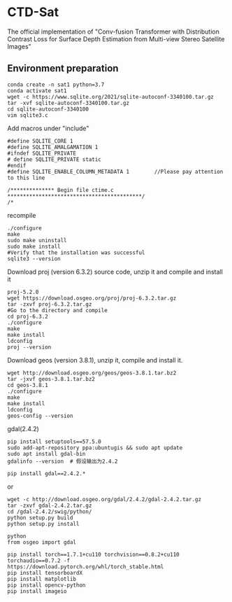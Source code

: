 # CTD-Sat
The official implementation of "Conv-fusion Transformer with Distribution Contrast Loss for Surface Depth Estimation from Multi-view Stereo Satellite Images”
## Environment preparation
```Shell
conda create -n sat1 python=3.7
conda activate sat1
wget -c https://www.sqlite.org/2021/sqlite-autoconf-3340100.tar.gz
tar -xvf sqlite-autoconf-3340100.tar.gz
cd sqlite-autoconf-3340100
vim sqlite3.c
```
Add macros under "include"
```Shell
#define SQLITE_CORE 1
#define SQLITE_AMALGAMATION 1
#ifndef SQLITE_PRIVATE
# define SQLITE_PRIVATE static
#endif
#define SQLITE_ENABLE_COLUMN_METADATA 1        //Please pay attention to this line
 
/************** Begin file ctime.c *******************************************/
/*
```
recompile
```Shell
./configure
make
sudo make uninstall
sudo make install
#Verify that the installation was successful
sqlite3 --version
```
Download proj (version 6.3.2) source code, unzip it and compile and install it
```Shell
proj-5.2.0
wget https://download.osgeo.org/proj/proj-6.3.2.tar.gz
tar -zxvf proj-6.3.2.tar.gz
#Go to the directory and compile
cd proj-6.3.2
./configure
make
make install
ldconfig
proj --version
```
Download geos (version 3.8.1), unzip it, compile and install it.
```Shell
wget http://download.osgeo.org/geos/geos-3.8.1.tar.bz2
tar -jxvf geos-3.8.1.tar.bz2
cd geos-3.8.1
./configure
make
make install 
ldconfig
geos-config --version
```
gdal(2.4.2)
```Shell
pip install setuptools==57.5.0
sudo add-apt-repository ppa:ubuntugis && sudo apt update
sudo apt install gdal-bin
gdalinfo --version  # 假设输出为2.4.2
```
```Shell
pip install gdal==2.4.2.*
```
or
```Shell
wget -c http://download.osgeo.org/gdal/2.4.2/gdal-2.4.2.tar.gz
tar -zxvf gdal-2.4.2.tar.gz
cd /gdal-2.4.2/swig/python/
python setup.py build
python setup.py install
```
```Shell
python
from osgeo import gdal
```
```Shell
pip install torch==1.7.1+cu110 torchvision==0.8.2+cu110 torchaudio==0.7.2 -f https://download.pytorch.org/whl/torch_stable.html
pip install tensorboardX
pip install matplotlib
pip install opencv-python
pip install imageio
```

